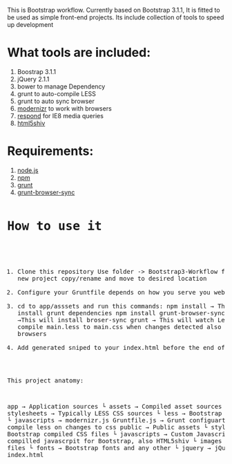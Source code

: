 This is Bootstrap workflow. Currently based on Bootstrap 3.1.1, It is fitted to be used as simple front-end projects. Its include collection of tools to speed up development

<h1> What tools are included:</h1>
<ol>
    <li>Boostrap 3.1.1</li>
    <li>jQuery 2.1.1</li>
    <li>bower to manage Dependency</li>
    <li>grunt to auto-compile LESS</li>
    <li>grunt to auto sync browser</li>
    <li><a href="http://modernizr.com/docs/">modernizr</a> to work with browsers</li>
    <li><a href="https://github.com/scottjehl/Respond">respond</a> for IE8 media queries</li>
    <li><a href="http://code.google.com/p/html5shiv/"> html5shiv </a></li>



</ol>

<h1>Requirements: </h1>
<ol>
    <li><a href="http://nodejs.org/">node.js</a></li>
    <li><a href="https://www.npmjs.org/doc/README.html">npm</a></li>
    <li><a href="http://gruntjs.com/getting-started">grunt</a></li>
    <li><a href="https://github.com/shakyShane/grunt-browser-sync">grunt-browser-sync</a></li>
</ol>
<pre>
<h1>How to use it</h1> 

1. Clone this repository
    Use folder -> Bootstrap3-Workflow for your new project copy/rename and move to desired location
2. Configure your Gruntfile depends on how you serve you website
    https://github.com/shakyShane/grunt-browser-sync#options
3. cd to app/asssets and run this commands:
    npm install    → This will install grunt dependencies
    npm install grunt-browser-sync --save-dev →This will install broser-sync
    grunt          → This will watch Less folder and compile main.less to main.css when changes detected also reload browsers
4. Add generated sniped to your index.html before the end of body


This project anatomy:

app                      → Application sources
 └ assets                → Compiled asset sources
    └ stylesheets        → Typically LESS CSS sources
    	└ less        	 → Bootstrap LESS sources
    └ javascripts        → modernizr.js 
  Gruntfile.js           → Grunt configuartion, It will compile less on changes to css
public                   → Public assets
 └ stylesheets           → Bootstrap compiled CSS files
 └ javascripts           → Custom Javascript files and compilled javascrpit for Bootstrap, also HTML5shiv
 └ images                → Images files 
 └ fonts                 → Bootstrap fonts and any other
 └ jquery                → jQuery 
index.html


</pre>


